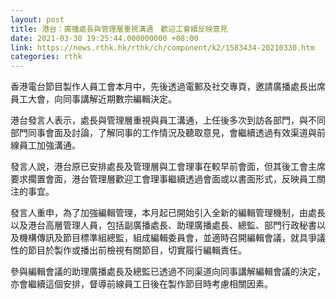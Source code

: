 ```yaml
---
layout: post
title: 港台：廣播處長與管理層重視溝通　歡迎工會續反映意見
date: 2021-03-30 19:25:44.000000000 +08:00
link: https://news.rthk.hk/rthk/ch/component/k2/1583434-20210330.htm
categories: rthk
---
```


香港電台節目製作人員工會本月中，先後透過電郵及社交專頁，邀請廣播處長出席員工大會，向同事講解近期數宗編輯決定。

港台發言人表示，處長與管理層重視與員工溝通，上任後多次到訪各部門，與不同部門同事會面及討論，了解同事的工作情況及聽取意見，會繼續透過有效渠道與前線員工加強溝通。

發言人說，港台原已安排處長及管理層與工會理事在較早前會面，但其後工會主席要求擱置會面，港台管理層歡迎工會理事繼續透過會面或以書面形式，反映員工關注的事宜。

發言人重申，為了加強編輯管理，本月起已開始引入全新的編輯管理機制，由處長以及港台高層管理人員，包括副廣播處長、助理廣播處長、總監、部門行政秘書以及機構傳訊及節目標準組總監，組成編輯委員會，並適時召開編輯會議，就具爭議性的節目於製作或播出前檢視有關節目，切實履行編輯責任。

參與編輯會議的助理廣播處長及總監已透過不同渠道向同事講解編輯會議的決定，亦會繼續這個安排，督導前線員工日後在製作節目時考慮相關因素。
